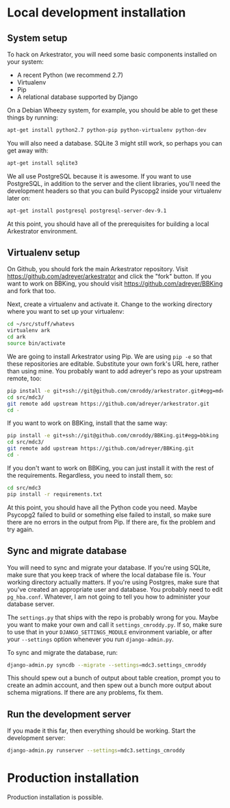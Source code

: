 Local development installation
==============================

System setup
------------

To hack on Arkestrator, you will need some basic components installed on your system:

- A recent Python (we recommend 2.7)
- Virtualenv
- Pip
- A relational database supported by Django

On a Debian Wheezy system, for example, you should be able to get these things by running:

```bash
apt-get install python2.7 python-pip python-virtualenv python-dev
```

You will also need a database. SQLite 3 might still work, so perhaps you can get away with:

```bash
apt-get install sqlite3
```

We all use PostgreSQL because it is awesome. If you want to use PostgreSQL, in addition to the server and the client libraries, you'll need the development headers so that you can build Pyscopg2 inside your virtualenv later on:

```bash
apt-get install postgresql postgresql-server-dev-9.1
```

At this point, you should have all of the prerequisites for building a local Arkestrator environment.

Virtualenv setup
----------------

On Github, you should fork the main Arkestrator repository. Visit https://github.com/adreyer/arkestrator and click the "fork" button. If you want to work on BBKing, you should visit https://github.com/adreyer/BBKing and fork that too.

Next, create a virtualenv and activate it. Change to the working directory where you want to set up your virtualenv:

```bash
cd ~/src/stuff/whatevs
virtualenv ark
cd ark
source bin/activate
```

We are going to install Arkestrator using Pip. We are using `pip -e` so that these repositories are editable. Substitute your own fork's URL here, rather than using mine. You probably want to add adreyer's repo as your upstream remote, too:

```bash
pip install -e git+ssh://git@github.com/cmroddy/arkestrator.git#egg=mdc3
cd src/mdc3/
git remote add upstream https://github.com/adreyer/arkestrator.git
cd -
```

If you want to work on BBKing, install that the same way:

```bash
pip install -e git+ssh://git@github.com/cmroddy/BBKing.git#egg=bbking
cd src/mdc3/
git remote add upstream https://github.com/adreyer/BBKing.git
cd -
```

If you don't want to work on BBKing, you can just install it with the rest of the requirements. Regardless, you need to install them, so:

```bash
cd src/mdc3
pip install -r requirements.txt
```

At this point, you should have all the Python code you need. Maybe Psycopg2 failed to build or something else failed to install, so make sure there are no errors in the output from Pip. If there are, fix the problem and try again.

Sync and migrate database
-------------------------

You will need to sync and migrate your database. If you're using SQLite, make sure that you keep track of where the local database file is. Your working directory actually matters. If you're using Postgres, make sure that you've created an appropriate user and database. You probably need to edit `pg_hba.conf`. Whatever, I am not going to tell you how to administer your database server.

The `settings.py` that ships with the repo is probably wrong for you. Maybe you want to make your own and call it `settings_cmroddy.py`. If so, make sure to use that in your `DJANGO_SETTINGS_MODULE` environment variable, or after your `--settings` option whenever you run `django-admin.py`.

To sync and migrate the database, run:

```bash
django-admin.py syncdb --migrate --settings=mdc3.settings_cmroddy
```

This should spew out a bunch of output about table creation, prompt you to create an admin account, and then spew out a bunch more output about schema migrations. If there are any problems, fix them.

Run the development server
--------------------------

If you made it this far, then everything should be working. Start the development server:

```bash
django-admin.py runserver --settings=mdc3.settings_cmroddy
```


Production installation
=======================

Production installation is possible.

